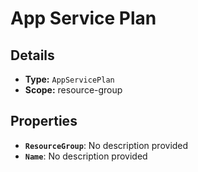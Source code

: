 # App Service Plan

## Details

- **Type:** `AppServicePlan`
- **Scope:** resource-group

## Properties

- **`ResourceGroup`**: No description provided
- **`Name`**: No description provided

